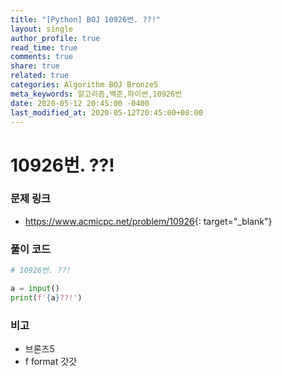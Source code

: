```yaml
---
title: "[Python] BOJ 10926번. ??!"
layout: single
author_profile: true
read_time: true
comments: true
share: true
related: true
categories: Algorithm BOJ Bronze5
meta_keywords: 알고리즘,백준,파이썬,10926번
date: 2020-05-12 20:45:00 -0400
last_modified_at: 2020-05-12T20:45:00+08:00
---
```


# 10926번. ??!

### 문제 링크

- <https://www.acmicpc.net/problem/10926>{: target="\_blank"}

### 풀이 코드

```python
# 10926번. ??!

a = input()
print(f'{a}??!')
```

### 비고

- 브론즈5
- f format 갓갓
